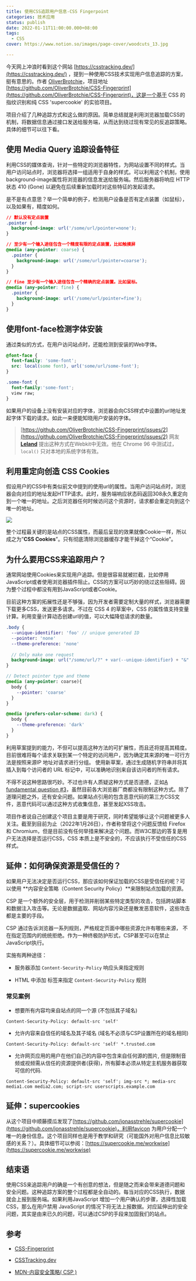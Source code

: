 ```yaml
---
title: 使用CSS追踪用户信息-CSS Fingerpoint
categories: 技术应用
status: publish
date: 2022-01-11T11:00:00.000+08:00
tags:
  - CSS
cover: https://www.notion.so/images/page-cover/woodcuts_13.jpg

---
```



今天网上冲浪时看到这个网站 [https://csstracking.dev/](https://csstracking.dev/) ，提到一种使用CSS技术实现用户信息追踪的方案，挺有意思的。作者 [OliverBrotchie](https://github.com/OliverBrotchie)，项目地址 [https://github.com/OliverBrotchie/CSS-Fingerprint](https://github.com/OliverBrotchie/CSS-Fingerprint)，这是一个基于 CSS 的指纹识别和纯 CSS 'supercookie' 的实验项目。

项目介绍了几种追踪方式和这么做的原因。简单总结就是利用浏览器加载CSS的机制，将数据信息通过接口发送给服务端，从而达到绕过现有常见的反追踪策略。具体的细节可以往下看。

## 使用 Media Query 追踪设备特征

利用CSS的媒体查询，针对一些特定的浏览器特性，为网站设置不同的样式。当用户访问站点时，浏览器将选择一组适用于自身的样式。可以利用这个机制，使用background-image属性将浏览器的信息发送给服务端。然后服务器将响应 HTTP 状态 410 (Gone) 以避免在后续重新加载时对这些特征的发起请求。

是不是有点意思？举一个简单的例子，检测用户设备是否有定点装置（如鼠标），以及如果有，精度如何。

```css
// 默认没有定点装置
.pointer {
  background-image: url('/some/url/pointer=none'); 
}

// 至少有一个输入途径包含一个精度有限的定点装置，比如触摸屏
@media (any-pointer: coarse) {
  .pointer {
    background-image: url('/some/url/pointer=coarse');
  }
}

// fine 至少有一个输入途径包含一个精确的定点装置。比如鼠标。
@media (any-pointer: fine) {
  .pointer {
    background-image: url('/some/url/pointer=fine');
  }
}
```

## 使用font-face检测字体安装

通过类似的方式，在用户访问站点时，还能检测到安装的Web字体。

```css
@font-face {
  font-family: 'some-font';
  src: local(some font), url('some/url/some-font');
}

.some-font {
  font-family:'some-font';
  view raw;
}
```

如果用户的设备上没有安装对应的字体，浏览器会向CSS样式中设置的url地址发起字体下载的请求。如此一来便能知晓用户安装的字体。

> [https://github.com/OliverBrotchie/CSS-Fingerprint/issues/2](https://github.com/OliverBrotchie/CSS-Fingerprint/issues/2) 网友 [**Leland**](https://github.com/Leland) 提出这种方式在Webkit中无效。他在 Chrome 96 中测试过，`local()` 只对本地的系统字体有效。

## 利用重定向创造 CSS Cookies

假设用户的CSS中有类似前文中提到的使用url的属性。当用户访问站点时，浏览器会向对应的地址发起HTTP请求。此时，服务端响应状态码返回308永久重定向到一个唯一的地址。之后浏览器任何时候访问这个资源时，请求都会重定向到这个唯一的地址。

![](images/4262419909a1bb44.png?X-Amz-Algorithm=AWS4-HMAC-SHA256&X-Amz-Content-Sha256=UNSIGNED-PAYLOAD&X-Amz-Credential=AKIAT73L2G45EIPT3X45%2F20221218%2Fus-west-2%2Fs3%2Faws4_request&X-Amz-Date=20221218T051951Z&X-Amz-Expires=3600&X-Amz-Signature=950960ed4e423ade9dd269349784c7471141d3d7a1c16c39cdff0bd58d309c59&X-Amz-SignedHeaders=host&x-id=GetObject)

整个过程最关键的是站点的CSS属性，而最后呈现的效果就像Cookie一样，所以成之为”**CSS Cookies**”。只有彻底清除浏览器缓存才能干掉这个“Cookie”。

## 为什么要用CSS来追踪用户？

通常网站使用Cookies来实现用户追踪。但是很容易就被拦截，比如停用JavaScript或者使用浏览器插件阻止。CSS的方案可以巧妙的绕过这些阻碍。因为整个过程中都没有用到JavaScript或者Cookie。

目前这种方案的拓展性还是不够强，因为开发者需要定制大量的样式，浏览器需要下载更多CSS，发送更多请求。不过在 CSS 4 的草案中，CSS 的属性值支持变量计算。利用变量计算动态创建url的值，可以大幅降低请求的数量。

```sass
.body {
  --unique-identifier: 'foo' // unique generated ID
  --pointer: 'none'
  --theme-preference: 'none'
  
  // Only make one request
  background-image: url("/some/url/?" + var(--unique-identifier) + "&" + var(--pointer) + "&" + var(--theme-preference))
}

// Detect pointer type and theme
@media (any-pointer: coarse){
  body {
    --pointer: 'coarse'
  }
}

@media (prefers-color-scheme: dark) {
  body {
    --theme-preference: 'dark'
  }
}
```

利用草案提到的能力，不但可以提高这种方法的可扩展性，而且还将提高其精度。 目前很难将每个请求关联到某一个特定的访问用户，因为确定其来源的唯一可行方法是按照来源IP 地址对请求进行分组。 使用新草案，通过生成随机字符串并将其插入到每个访问者的 URL 标记中，可以准确地识别来自该访问者的所有请求。

不得不说这种思路很巧妙。不过也许有人质疑这种方式是否道德，正如[A fundamental question #3](https://github.com/OliverBrotchie/CSS-Fingerprint/issues/3)，虽然目前各大浏览器厂商都没有限制这种方式。除了道理问题之外，还有安全问题。如果站点引用的包含恶意代码的第三方CSS文件，恶意代码可以通过这种方式收集信息，甚至发起XSS攻击。

项目作者说自己创建这个项目主要是用于研究，同时希望能够让这个问题被更多人关注。截至到目前为止（2022年1月26日），作者称曾将这个问题反馈给 Firefox 和 Chromium，但是目前没有任何举措来解决这个问题。而W3C那边的答复是用户无法选择是否运行CSS，CSS 本质上是不安全的，不应该执行不受信任的CSS样式。

## 延伸：如何确保资源是受信任的？

如果用户无法决定是否运行CSS，那应该如何保证加载的CSS是受信任的呢？可以使用 **内容安全策略（Content Security Policy）**来限制站点加载的资源。

CSP 是一个额外的安全层，用于检测并削弱某些特定类型的攻击，包括跨站脚本和数据注入攻击等。无论是数据盗取、网站内容污染还是散发恶意软件，这些攻击都是主要的手段。

CSP 通过告诉浏览器一系列规则，严格规定页面中哪些资源允许有哪些来源， 不在指定范围内的统统拒绝。作为一种终极防护形式，CSP甚至可以在禁止JavaScript执行。

实施有两种途径：

- 服务器添加 `Content-Security-Policy` 响应头来指定规则

- HTML 中添加 标签来指定 `Content-Security-Policy` 规则

### 常见案例

- 想要所有内容均来自站点的同一个源 (不包括其子域名)

```plain text
Content-Security-Policy: default-src 'self'
```

- 允许内容来自信任的域名及其子域名 (域名不必须与CSP设置所在的域名相同)

```plain text
Content-Security-Policy: default-src 'self' *.trusted.com
```

- 允许网页应用的用户在他们自己的内容中包含来自任何源的图片, 但是限制音频或视频需从信任的资源提供者(获得)，所有脚本必须从特定主机服务器获取可信的代码.

```plain text
Content-Security-Policy: default-src 'self'; img-src *; media-src media1.com media2.com; script-src userscripts.example.com
```

## 延伸：supercookies

从这个项目中顺藤摸瓜发现了[https://github.com/jonasstrehle/supercookie](https://github.com/jonasstrehle/supercookie)，利用favicon 为用户分配一个唯一的身份信息。这个项目同样也是用于教学和研究（可能国外对用户信息比较敏感的关系？）。具体细节可以参阅：[https://supercookie.me/workwise](https://supercookie.me/workwise)

## 结束语

使用CSS来追踪用户的确是一个有创意的想法，但是随之而来会带来道德问题和安全问题。这种追踪方案的整个过程都是全自动的。每当对应的CSS执行，数据就会上报到服务端。如果利用JavaScript 增加一个用户确认的步骤，选择性加载CSS，那么在用户禁用 JavaScript 的情况下将无法上报数据。对应延伸出的安全问题，其实是由来已久的问题，可以通过CSP的手段来加固我们的站点。

## 参考

- [CSS-Fingerprint](https://github.com/OliverBrotchie/CSS-Fingerprint)

- [CSSTracking.dev](https://csstracking.dev/)

- [MDN-内容安全策略( CSP )](https://developer.mozilla.org/zh-CN/docs/Web/HTTP/CSP)

